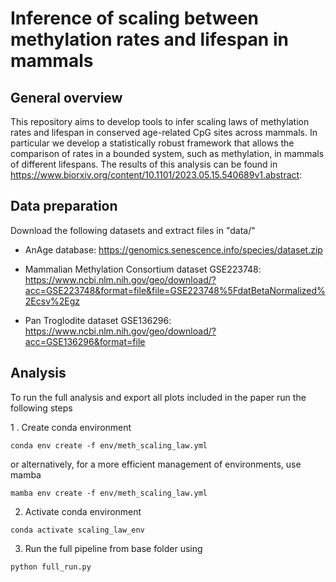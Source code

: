 # Inference of scaling between methylation rates and lifespan in mammals

## General overview
This repository aims to develop tools to infer scaling laws of methylation rates and lifespan in conserved age-related CpG sites across mammals.
In particular we develop a statistically robust framework that allows the comparison of rates in a bounded system, such as methylation, in mammals of different lifespans.
The results of this analysis can be found in https://www.biorxiv.org/content/10.1101/2023.05.15.540689v1.abstract: 

## Data preparation
Download the following datasets and extract files in "data/"

- AnAge database:
    https://genomics.senescence.info/species/dataset.zip

- Mammalian Methylation Consortium dataset GSE223748:
    https://www.ncbi.nlm.nih.gov/geo/download/?acc=GSE223748&format=file&file=GSE223748%5FdatBetaNormalized%2Ecsv%2Egz

- Pan Troglodite dataset GSE136296:
    https://www.ncbi.nlm.nih.gov/geo/download/?acc=GSE136296&format=file

## Analysis
To run the full analysis and export all plots included in the paper run the following steps

1 . Create conda environment
```
conda env create -f env/meth_scaling_law.yml
```
or alternatively, for a more efficient management of environments, use mamba
```
mamba env create -f env/meth_scaling_law.yml
```
2. Activate conda environment
```
conda activate scaling_law_env
```

3. Run the full pipeline from base folder using
```
python full_run.py
```